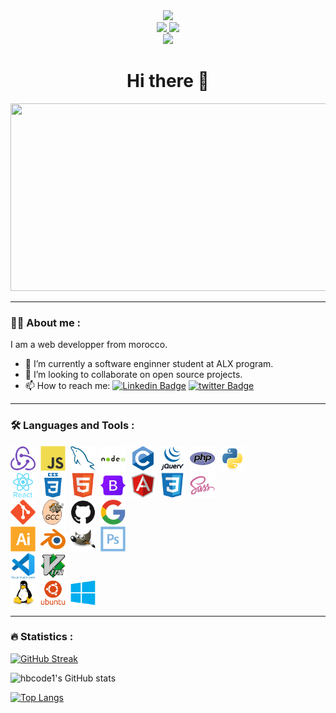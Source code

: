 <div id = "header" align = "center">
	<img src="https://media.giphy.com/media/M9gbBd9nbDrOTu1Mqx/giphy.gif" width="100"/>
	<div id = "badges">
		<a href = "https://www.linkedin.com/in/elhoucine-bh">
			<img src = "https://img.shields.io/badge/LinkedIn-blue?logo=linkedin&logoColor=white&style=for-the-badge"/>
		</a>
		<a href = "https://twitter.com/hocinbaha20">
			<img src = "https://img.shields.io/badge/twitter-blue?logo=twitter&logoColor=white&style=for-the-badge"/>
		</a>
	</div>
	<img src = "https://komarev.com/ghpvc/?username=hbcode1&style=flat-square"/>
	<h1> Hi there 👋
	</h1>
</div>
<div align = "center">
	<img src="https://media.giphy.com/media/dWesBcTLavkZuG35MI/giphy.gif" width="600" height="300"/>
</div>

---

### :man_technologist: About me :
I am a web developper from morocco.

<!-- - 🔭 I’m currently working on ... 
- 🤔 I’m looking for help with ...
- ⚡ Fun fact: C is fun.-->
- 🌱 I’m currently a software enginner student at ALX program.
- 👯 I’m looking to collaborate on open source projects.
- 📫 How to reach me: [![Linkedin Badge](https://img.shields.io/badge/-@elhoucine-blue?style=flat&logo=Linkedin&logoColor=white)](https://www.linkedin.com/in/elhoucine-bh) [![twitter Badge](https://img.shields.io/badge/-@hocinebaha20-blue?style=flat&logo=twitter&logoColor=white)](https://twitter.com/hocinbaha20)


---

### :hammer_and_wrench: Languages and Tools :

<div>
	<img src="https://github.com/devicons/devicon/blob/master/icons/redux/redux-original.svg" title="Redux" alt="Redux " width="40" height="40"/>&nbsp;
	<img src="https://github.com/devicons/devicon/blob/master/icons/javascript/javascript-original.svg" title="JavaScript" alt="JavaScript" width="40" height="40"/>&nbsp;
	<img src="https://github.com/devicons/devicon/blob/master/icons/mysql/mysql-original.svg" title="MySQL"  alt="MySQL" width="40" height="40"/>&nbsp;
	<img src="https://github.com/devicons/devicon/blob/master/icons/nodejs/nodejs-original-wordmark.svg" title="NodeJS" alt="NodeJS" width="40" height="40"/>&nbsp;
	<img src="https://github.com/devicons/devicon/blob/master/icons/c/c-original.svg" title="c" **alt="c" width="40" height="40"/>&nbsp;
	<img src="https://github.com/devicons/devicon/blob/master/icons/jquery/jquery-original-wordmark.svg" title="jquery" **alt="jquery" width="40" height="40"/>&nbsp;
	<img src="https://github.com/devicons/devicon/blob/master/icons/php/php-original.svg" title="php" **alt="php" width="40" height="40"/>&nbsp;
	<img src="https://github.com/devicons/devicon/blob/master/icons/python/python-original.svg" title="python" **alt="python" width="40" height="40"/>&nbsp;
</div>

<div>
	<img src="https://github.com/devicons/devicon/blob/master/icons/react/react-original-wordmark.svg" title="React" alt="React" width="40" height="40"/>&nbsp;
	<img src="https://github.com/devicons/devicon/blob/master/icons/css3/css3-plain-wordmark.svg"  title="CSS3" alt="CSS" width="40" height="40"/>&nbsp;
	<img src="https://github.com/devicons/devicon/blob/master/icons/html5/html5-original.svg" title="HTML5" alt="HTML" width="40" height="40"/>&nbsp;
	<img src="https://github.com/devicons/devicon/blob/master/icons/bootstrap/bootstrap-original.svg" title="bootstrap" **alt="bootstrap" width="40" height="40"/>&nbsp;
	<img src="https://github.com/devicons/devicon/blob/master/icons/angularjs/angularjs-original.svg" title="angularjs" **alt="angularjs" width="40" height="40"/>&nbsp;
	<img src="https://github.com/devicons/devicon/blob/master/icons/css3/css3-original.svg" title="css3" **alt="css3" width="40" height="40"/>&nbsp;
	<img src="https://github.com/devicons/devicon/blob/master/icons/sass/sass-original.svg" title="sass" **alt="sass" width="40" height="40"/>&nbsp;
</div>

<div>
	<img src="https://github.com/devicons/devicon/blob/master/icons/git/git-original.svg" title="Git" **alt="Git" width="40" height="40" style="background-color: white;"/>&nbsp;
	<img src="https://github.com/devicons/devicon/blob/master/icons/gcc/gcc-original.svg" title="gcc" **alt="gcc" width="40" height="40"/>&nbsp;
	<img src="https://github.com/devicons/devicon/blob/master/icons/github/github-original.svg" title="github" **alt="github" width="40" height="40"/>&nbsp;
	<img src="https://github.com/devicons/devicon/blob/master/icons/google/google-original.svg" title="google" **alt="google" width="40" height="40"/>&nbsp;
</div>

<div>
	<img src="https://github.com/devicons/devicon/blob/master/icons/illustrator/illustrator-plain.svg" title="illustrator" **alt="illustrator" width="40" height="40"/>&nbsp;
	<img src="https://github.com/devicons/devicon/blob/master/icons/blender/blender-original.svg" title="blender" **alt="blender" width="40" height="40"/>&nbsp;
	<img src="https://github.com/devicons/devicon/blob/master/icons/gimp/gimp-original.svg" title="gimp" **alt="gimp" width="40" height="40"/>&nbsp;
	<img src="https://github.com/devicons/devicon/blob/master/icons/photoshop/photoshop-line.svg" title="photoshop" **alt="photoshop" width="40" height="40"/>&nbsp;
</div>

<div>
	<img src="https://github.com/devicons/devicon/blob/master/icons/vscode/vscode-original-wordmark.svg" title="vscode" **alt="vscode" width="40" height="40"/>&nbsp;
	<img src="https://github.com/devicons/devicon/blob/master/icons/vim/vim-original.svg" title="vim" **alt="vim" width="40" height="40"/>&nbsp;
</div>
<div>
	<img src="https://github.com/devicons/devicon/blob/master/icons/linux/linux-original.svg" title="linux" **alt="linux" width="40" height="40"/>&nbsp;
	<img src="https://github.com/devicons/devicon/blob/master/icons/ubuntu/ubuntu-plain-wordmark.svg" title="ubuntu" **alt="ubuntu" width="40" height="40"/>&nbsp;
	<img src="https://github.com/devicons/devicon/blob/master/icons/windows8/windows8-original.svg" title="windows" **alt="windows" width="40" height="40"/>&nbsp;
</div>

---

### :fire: Statistics :

[![GitHub Streak](https://github-readme-streak-stats.herokuapp.com?user=hbcode1&exclude_days=Sun&card_width=830)](https://git.io/streak-stats)

![hbcode1's GitHub stats](https://github-readme-stats.vercel.app/api?username=hbcode1&show_icons=true&theme=dark)

[![Top Langs](https://github-readme-stats.vercel.app/api/top-langs/?username=hbcode1&layout=compact)](https://github.com/hbcode1/github-readme-stats)
